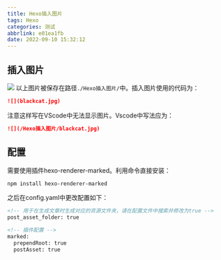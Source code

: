 ```yaml
---
title: Hexo插入图片
tags: Hexo
categories: 测试
abbrlink: e01ea1fb
date: 2022-09-10 15:32:12
---
```

## 插入图片
![](blackcat.jpg)
以上图片被保存在路径`./Hexo插入图片/`中。插入图片使用的代码为：
``` markdown
![](blackcat.jpg)
```
注意这样写在VScode中无法显示图片。Vscode中写法应为：
``` markdown
![](/Hexo插入图片/blackcat.jpg)
```

## 配置
需要使用插件hexo-renderer-marked。利用命令直接安装：
``` markdown
npm install hexo-renderer-marked
```
之后在config.yaml中更改配置如下： 
``` markdown
<!-- 用于在生成文章时生成对应的资源文件夹，请在配置文件中搜索并修改为true -->
post_asset_folder: true

<!-- 插件配置 -->
marked:
  prependRoot: true
  postAsset: true
```